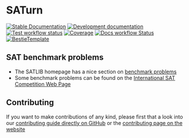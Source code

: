 # SATurn

[![Stable Documentation](https://img.shields.io/badge/docs-stable-blue.svg)](https://mitiemann.github.io/SATurn.jl/stable)
[![Development documentation](https://img.shields.io/badge/docs-dev-blue.svg)](https://mitiemann.github.io/SATurn.jl/dev)
[![Test workflow status](https://github.com/mitiemann/SATurn.jl/actions/workflows/Test.yml/badge.svg?branch=main)](https://github.com/mitiemann/SATurn.jl/actions/workflows/Test.yml?query=branch%3Amain)
[![Coverage](https://codecov.io/gh/mitiemann/SATurn.jl/branch/main/graph/badge.svg)](https://codecov.io/gh/mitiemann/SATurn.jl)
[![Docs workflow Status](https://github.com/mitiemann/SATurn.jl/actions/workflows/Docs.yml/badge.svg?branch=main)](https://github.com/mitiemann/SATurn.jl/actions/workflows/Docs.yml?query=branch%3Amain)
[![BestieTemplate](https://img.shields.io/endpoint?url=https://raw.githubusercontent.com/JuliaBesties/BestieTemplate.jl/main/docs/src/assets/badge.json)](https://github.com/JuliaBesties/BestieTemplate.jl)

## SAT benchmark problems

- The SATLIB homepage has a nice section on [benchmark problems](https://www.cs.ubc.ca/~hoos/SATLIB/benchm.html)
- Some benchmark problems can be found on the [International SAT Competition Web Page](https://satcompetition.github.io/)

## Contributing

If you want to make contributions of any kind, please first that a look into our [contributing guide directly on GitHub](docs/src/90-contributing.md) or the [contributing page on the website](https://mitiemann.github.io/SATurn.jl/dev/90-contributing/)